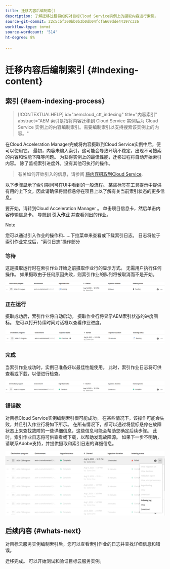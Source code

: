 ```yaml
---
title: 迁移内容后编制索引
description: 了解迁移过程将如何对目标Cloud Service实例上的摄取内容进行索引。
source-git-commit: 22c5cbf300bb0b3b0db04fcfa669dde44197c326
workflow-type: tm+mt
source-wordcount: '514'
ht-degree: 8%

---
```


# 迁移内容后编制索引 {#Indexing-content}

## 索引 {#aem-indexing-process}

>[!CONTEXTUALHELP]
>id="aemcloud_ctt_indexing"
>title="内容索引"
>abstract="AEM 索引是指将内容迁移到 Cloud Service 实例后为 Cloud Service 实例上的内容编制索引。需要编制索引以支持搜索该实例上的内容。"

在Cloud Acceleration Manager完成将内容摄取到Cloud Service实例中后，便可以使用它。 最初，内容未编入索引，这可能会导致环境不稳定，出现不可搜索的内容和性能下降等问题。
为获得实例上的最佳性能，迁移过程将自动开始索引内容。 除了监视索引进度外，没有其他可执行的操作。

> 有关如何开始引入的信息，请参阅 [将内容摄取到Cloud Service](/help/journey-migration/content-transfer-tool/using-content-transfer-tool/ingesting-content.md).

以下步骤显示了索引期间可在UI中看到的一般流程。 某些标签在工具提示中提供有用的上下文，因此请确保将鼠标悬停在项目上以了解有关当前索引状态的更多信息。

要开始，请转到Cloud Acceleration Manager 。 单击项目信息卡，然后单击内容传输信息卡。 导航到 **引入作业**
并查看列出的作业。

>[!NOTE]
>您可以通过引入作业的操作和……下拉菜单来查看或下载索引日志。 日志将位于
> 索引作业完成后，“索引日志”操作部分

### 等待

这是摄取运行时在索引作业开始之前摄取作业行的显示方式。 无需用户执行任何操作。 如果摄取由于任何原因失败，则索引作业的队列将被取消而不是开始。

![图像](/help/journey-migration/content-transfer-tool/assets-indexing/pending.png)

### 正在运行

摄取成功后，索引作业将自动启动。 摄取作业行将显示AEM索引状态的进度图标。 您可以打开持续时间对话框以查看作业进度。

![图像](/help/journey-migration/content-transfer-tool/assets-indexing/running.png)

### 完成

当索引作业成功时，实例已准备好以最佳性能使用。 此时，索引作业日志将可供查看或下载，以便进行检查。

![图像](/help/journey-migration/content-transfer-tool/assets-indexing/complete.png)

### 错误数

对目标Cloud Service实例编制索引很可能成功。 在某些情况下，该操作可能会失败，并且引入作业行将如下所示。 在所有情况下，都可以通过将鼠标悬停在故障状态上来查找故障的一些详细信息，这些信息可能会帮助您确定后续步骤。 此时，索引作业日志将可供查看或下载，以帮助发现故障源。 如果下一步不明确，请联系Adobe支持，并提供摄取和索引日志的详细信息。

![图像](/help/journey-migration/content-transfer-tool/assets-indexing/failed.png)

## 后续内容 {#whats-next}

对目标云服务实例编制索引后，您可以查看索引作业的日志并查找详细信息和错误。

迁移完成。 可以开始测试和验证目标云服务实例。
